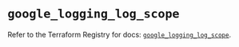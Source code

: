 # `google_logging_log_scope`

Refer to the Terraform Registry for docs: [`google_logging_log_scope`](https://registry.terraform.io/providers/hashicorp/google/6.36.0/docs/resources/logging_log_scope).
